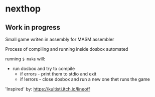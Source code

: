 # nexthop
## Work in progress

Small game writen in assembly for MASM assembler

Process of compiling and running inside dosbox automated

running `$ make` will:
- run dosbox and try to compile
    - if  errors - print them to stdio and exit
    - if !errors - close dosbox and run a new one thet runs the game

'Inspired' by: https://kultisti.itch.io/lineoff
